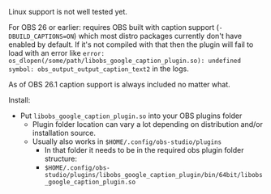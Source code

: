 Linux support is not well tested yet.

For OBS 26 or earlier: requires OBS built with caption support (`-DBUILD_CAPTIONS=ON`) which most distro packages currently don't have
enabled by default. If it's not compiled with that then the plugin will fail to load with an error
like `error: os_dlopen(/some/path/libobs_google_caption_plugin.so): undefined symbol: obs_output_output_caption_text2` in the logs.

As of OBS 26.1 caption support is always included no matter what.

Install:

* Put `libobs_google_caption_plugin.so` into your OBS plugins folder
    * Plugin folder location can vary a lot depending on distribution and/or installation source.
    * Usually also works in `$HOME/.config/obs-studio/plugins`
        * In that folder it needs to be in the required obs plugin folder structure:
        * `$HOME/.config/obs-studio/plugins/libobs_google_caption_plugin/bin/64bit/libobs_google_caption_plugin.so`



